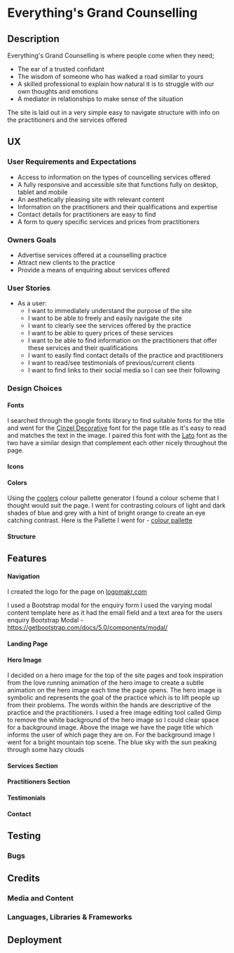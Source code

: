 # **Everything's Grand Counselling**

## **Description** 

Everything's Grand Counselling is where people come when they need;

* The ear of a trusted confidant
* The wisdom of someone who has walked a road similar to yours 
* A skilled professional to explain how natural it is to struggle with our own thoughts and emotions
* A mediator in relationships to make sense of the situation

The site is laid out in a very simple easy to navigate structure with info on the practitioners and the  services offered

## **UX**

### **User Requirements and Expectations**

* Access to information on the types of councelling services offered
* A fully responsive and accessible site that functions fully on desktop, tablet and mobile
* An aesthetically pleasing site with relevant content
* Information on the practitioners and their qualifications and expertise
* Contact details for practitioners are easy to find
* A form to query specific services and prices from practitioners

### **Owners Goals**

* Advertise services offered at a counselling practice
* Attract new clients to the practice
* Provide a means of enquiring about services offered

### **User Stories**

* As a user:
  * I want to immediately understand the purpose of the site
  * I want to be able to freely and easily navigate the site
  * I want to clearly see the services offered by the practice
  * I want to be able to query prices of these services
  * I want to be able to find information on the practitioners that offer these services and their qualifications
  * I want to easily find contact details of the practice and practitioners
  * I want to read/see testimonials of previous/current clients
  * I want to find links to their social media so I can see their following

### **Design Choices**

#### Fonts

I searched through the google fonts library to find suitable fonts for the title and went for the [Cinzel Decorative](https://fonts.google.com/specimen/Cinzel+Decorative?preview.text=Everything%27s%20Grand&preview.text_type=custom&preview.size=29#standard-styles) font for the page title as it's easy to read and matches the text in the image.
I paired this font with the [Lato](https://fonts.google.com/specimen/Lato?preview.text=Everything%27s%20Grand&preview.text_type=custom&preview.size=29&query=lato) font as the two have a similar design that complement each other nicely throughout the page.

#### Icons

#### Colors

Using the [coolers](https://coolors.co/) colour pallette generator I found a colour scheme that I thought would suit the page. I went for contrasting colours of light and dark shades of blue and grey with a hint of bright orange to create an eye catching contrast.
Here is the Pallette I went for - [colour pallette](https://coolors.co/000000-14213d-fca311-e5e5e5-ffffff)

#### Structure


## **Features**

#### Navigation

I created the logo for the page on [logomakr.com](https://logomakr.com)

I used a Bootstrap modal for the enquiry form I used the varying modal content template here as it had the email field and a text area for the users enquiry
Bootstrap Modal - https://getbootstrap.com/docs/5.0/components/modal/ 

#### Landing Page

#### Hero Image

I decided on a hero image for the top of the site pages and took inspiration from the love running animation of the hero image to create a subtle animation on the hero image each time the page opens. The hero image is symbolic and represents the goal of the practice which is to lift people up from their problems. The words within the hands are descriptive of the practice and the practitioners.
I used a free image editing tool called Gimp to remove the white background of the hero image so I could clear space for a background image.
Above the image we have the page title which informs the user of which page they are on.
For the background image I went for a bright mountain top scene. The blue sky with the sun peaking through some hazy clouds

#### Services Section

#### Practitioners Section

#### Testimonials

#### Contact 

## **Testing**

### Bugs

## **Credits**

### **Media and Content**

### **Languages, Libraries & Frameworks**
 
## **Deployment**